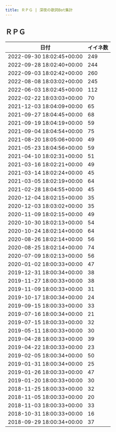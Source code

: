 ```yaml
---
title: ＲＰＧ | 深夜の歌詞Bot集計
---
```

## ＲＰＧ

|日付|イイネ数|
|-|-|
|2022-09-30 18:02:45+00:00|249|
|2022-09-28 18:02:40+00:00|244|
|2022-09-03 18:02:42+00:00|260|
|2022-08-08 18:03:02+00:00|245|
|2022-06-03 18:02:45+00:00|112|
|2022-02-22 18:03:03+00:00|70|
|2021-12-03 18:04:09+00:00|65|
|2021-09-27 18:04:45+00:00|68|
|2021-09-19 18:04:19+00:00|59|
|2021-09-04 18:04:54+00:00|75|
|2021-08-20 18:05:06+00:00|49|
|2021-05-23 18:04:56+00:00|59|
|2021-04-10 18:02:31+00:00|51|
|2021-03-16 18:02:21+00:00|49|
|2021-03-14 18:02:24+00:00|45|
|2021-03-05 18:02:19+00:00|64|
|2021-02-28 18:04:55+00:00|45|
|2020-12-04 18:02:15+00:00|35|
|2020-12-03 18:03:02+00:00|35|
|2020-11-09 18:02:15+00:00|49|
|2020-10-30 18:02:13+00:00|54|
|2020-10-24 18:02:14+00:00|64|
|2020-08-26 18:02:14+00:00|56|
|2020-08-25 18:02:14+00:00|74|
|2020-07-09 18:02:13+00:00|56|
|2020-01-02 18:00:33+00:00|47|
|2019-12-31 18:00:34+00:00|38|
|2019-11-27 18:00:33+00:00|38|
|2019-11-09 18:00:33+00:00|31|
|2019-10-17 18:00:34+00:00|24|
|2019-09-15 18:00:33+00:00|33|
|2019-07-16 18:00:34+00:00|21|
|2019-07-15 18:00:33+00:00|32|
|2019-05-11 18:00:33+00:00|30|
|2019-04-28 18:00:33+00:00|39|
|2019-04-22 18:00:33+00:00|23|
|2019-02-05 18:00:34+00:00|50|
|2019-01-31 18:00:34+00:00|25|
|2019-01-26 18:00:33+00:00|47|
|2019-01-20 18:00:33+00:00|30|
|2018-11-25 18:00:33+00:00|32|
|2018-11-05 18:00:33+00:00|20|
|2018-11-03 18:00:33+00:00|33|
|2018-10-31 18:00:33+00:00|16|
|2018-09-29 18:00:34+00:00|37|
